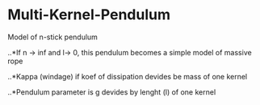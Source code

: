 # Multi-Kernel-Pendulum
Model of n-stick pendulum

..*If n -> inf and l-> 0, this pendulum becomes a simple model of massive rope

..*Kappa (windage) if koef of dissipation devides be mass of one kernel

..*Pendulum parameter is g devides by lenght (l) of one kernel
